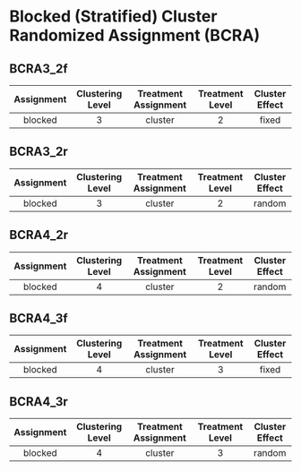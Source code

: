 # Blocked (Stratified) Cluster Randomized Assignment (BCRA)


## BCRA3_2f

| Assignment | Clustering Level | Treatment Assignment | Treatment Level| Cluster Effect |
|:----------:|:----------------:|:--------------------:|:--------------:|:--------------:|
| blocked    | 3                | cluster              | 2              | fixed          |

## BCRA3_2r

| Assignment | Clustering Level | Treatment Assignment | Treatment Level| Cluster Effect |
|:----------:|:----------------:|:--------------------:|:--------------:|:--------------:|
| blocked    | 3                | cluster              | 2              | random         |

## BCRA4_2r

| Assignment | Clustering Level | Treatment Assignment | Treatment Level| Cluster Effect |
|:----------:|:----------------:|:--------------------:|:--------------:|:--------------:|
| blocked    | 4                | cluster              | 2              | random         |

## BCRA4_3f

| Assignment | Clustering Level | Treatment Assignment | Treatment Level| Cluster Effect |
|:----------:|:----------------:|:--------------------:|:--------------:|:--------------:|
| blocked    | 4                | cluster              | 3              | fixed          |

## BCRA4_3r

| Assignment | Clustering Level | Treatment Assignment | Treatment Level| Cluster Effect |
|:----------:|:----------------:|:--------------------:|:--------------:|:--------------:|
| blocked    | 4                | cluster              | 3              | random         |

